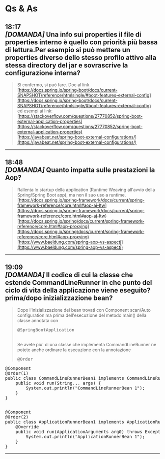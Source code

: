 ﻿Qs & As
============================

18:17  
<b><i>[DOMANDA]</i></b> Una info sui properties il file di properties interno è quello con priorità più bassa di lettura.Per esempio si può mettere un properties diverso dello stesso profilo attivo alla stessa directory del jar e sovrascrive la configurazione interna?
----
> Sì confermo, si può fare.
> Doc al link  
> [https://docs.spring.io/spring-boot/docs/current-SNAPSHOT/reference/htmlsingle/#boot-features-external-config](https://docs.spring.io/spring-boot/docs/current-SNAPSHOT/reference/htmlsingle/#boot-features-external-config)  
> ed esempi ai link:  
> [https://stackoverflow.com/questions/27770852/spring-boot-external-application-properties](https://stackoverflow.com/questions/27770852/spring-boot-external-application-properties)  
> [https://javabeat.net/spring-boot-external-configurations/](https://javabeat.net/spring-boot-external-configurations/)  


---------------------
18:48  
<b><i>[DOMANDA]</i></b> Quanto impatta sulle prestazioni la Aop?
----
> Rallenta lo startup della application (Runtime Weaving all'avvio della Spring/Spring Boot app), ma non il suo uso a runtime.  
> [https://docs.spring.io/spring-framework/docs/current/spring-framework-reference/core.html#aop-aj-ltw](https://docs.spring.io/spring-framework/docs/current/spring-framework-reference/core.html#aop-aj-ltw)  
> [https://docs.spring.io/spring/docs/current/spring-framework-reference/core.html#aop-proxying](https://docs.spring.io/spring/docs/current/spring-framework-reference/core.html#aop-proxying)  
> [https://www.baeldung.com/spring-aop-vs-aspectj](https://www.baeldung.com/spring-aop-vs-aspectj)  
---------------------
 

19:09  
<b><i>[DOMANDA]</i></b> Il codice di cui la classe che estende CommandLineRunner in che punto del ciclo di vita della applicazione viene eseguito? prima/dopo inizializzazione bean?
----
> Dopo l'inizializzazione dei bean trovati con Component scan/Auto configuration ma prima dell'esecuzione del metodo main() della classe annotata con <pre>@SpringBootApplication</pre>  
Se avete piu' di una classe che implementa CommandLineRunner ne potete anche ordinare la esecuzione con la annotazione <pre>@Order</pre>

<pre>
@Component
@Order(1)
public class CommandLineRunnerBean1 implements CommandLineRunner {
    public void run(String... args) {
    	System.out.println("CommandLineRunnerBean 1");
    }
}

</pre>

<pre>
@Component
@Order(2)
public class ApplicationRunnerBean1 implements ApplicationRunner {
	@Override
	public void run(ApplicationArguments arg0) throws Exception {
		System.out.println("ApplicationRunnerBean 1");
	}
}
</pre>

---------------------